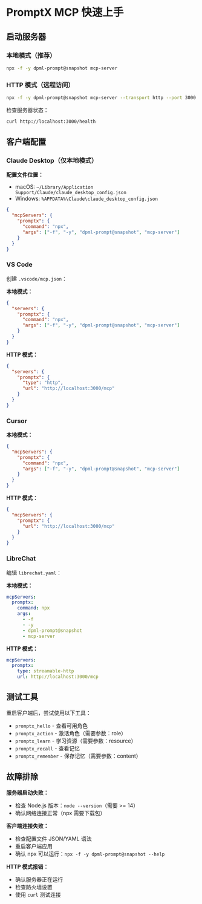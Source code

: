 # PromptX MCP 快速上手

## 启动服务器

### 本地模式（推荐）
```bash
npx -f -y dpml-prompt@snapshot mcp-server
```

### HTTP 模式（远程访问）
```bash
npx -f -y dpml-prompt@snapshot mcp-server --transport http --port 3000
```

检查服务器状态：
```bash
curl http://localhost:3000/health
```

## 客户端配置

### Claude Desktop（仅本地模式）

**配置文件位置：**
- macOS: `~/Library/Application Support/Claude/claude_desktop_config.json`
- Windows: `%APPDATA%\Claude\claude_desktop_config.json`

```json
{
  "mcpServers": {
    "promptx": {
      "command": "npx",
      "args": ["-f", "-y", "dpml-prompt@snapshot", "mcp-server"]
    }
  }
}
```

### VS Code

创建 `.vscode/mcp.json`：

**本地模式：**
```json
{
  "servers": {
    "promptx": {
      "command": "npx",
      "args": ["-f", "-y", "dpml-prompt@snapshot", "mcp-server"]
    }
  }
}
```

**HTTP 模式：**
```json
{
  "servers": {
    "promptx": {
      "type": "http",
      "url": "http://localhost:3000/mcp"
    }
  }
}
```

### Cursor

**本地模式：**
```json
{
  "mcpServers": {
    "promptx": {
      "command": "npx",
      "args": ["-f", "-y", "dpml-prompt@snapshot", "mcp-server"]
    }
  }
}
```

**HTTP 模式：**
```json
{
  "mcpServers": {
    "promptx": {
      "url": "http://localhost:3000/mcp"
    }
  }
}
```

### LibreChat

编辑 `librechat.yaml`：

**本地模式：**
```yaml
mcpServers:
  promptx:
    command: npx
    args:
      - -f
      - -y
      - dpml-prompt@snapshot
      - mcp-server
```

**HTTP 模式：**
```yaml
mcpServers:
  promptx:
    type: streamable-http
    url: http://localhost:3000/mcp
```

## 测试工具

重启客户端后，尝试使用以下工具：

- `promptx_hello` - 查看可用角色
- `promptx_action` - 激活角色（需要参数：role）
- `promptx_learn` - 学习资源（需要参数：resource）
- `promptx_recall` - 查看记忆
- `promptx_remember` - 保存记忆（需要参数：content）

## 故障排除

**服务器启动失败：**
- 检查 Node.js 版本：`node --version`（需要 >= 14）
- 确认网络连接正常（npx 需要下载包）

**客户端连接失败：**
- 检查配置文件 JSON/YAML 语法
- 重启客户端应用
- 确认 npx 可以运行：`npx -f -y dpml-prompt@snapshot --help`

**HTTP 模式报错：**
- 确认服务器正在运行
- 检查防火墙设置
- 使用 `curl` 测试连接